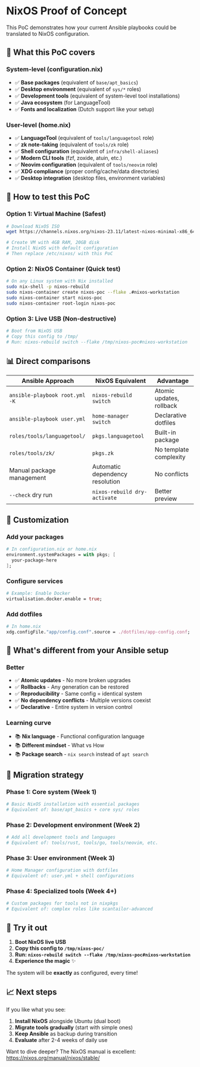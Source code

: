 # NixOS Proof of Concept

This PoC demonstrates how your current Ansible playbooks could be translated to NixOS configuration.

## 🎯 **What this PoC covers**

### System-level (configuration.nix)
- ✅ **Base packages** (equivalent of `base/apt_basics`)
- ✅ **Desktop environment** (equivalent of `sys/*` roles)
- ✅ **Development tools** (equivalent of system-level tool installations)
- ✅ **Java ecosystem** (for LanguageTool)
- ✅ **Fonts and localization** (Dutch support like your setup)

### User-level (home.nix)
- ✅ **LanguageTool** (equivalent of `tools/languagetool` role)
- ✅ **zk note-taking** (equivalent of `tools/zk` role)
- ✅ **Shell configuration** (equivalent of `infra/shell-aliases`)
- ✅ **Modern CLI tools** (fzf, zoxide, atuin, etc.)
- ✅ **Neovim configuration** (equivalent of `tools/neovim` role)
- ✅ **XDG compliance** (proper config/cache/data directories)
- ✅ **Desktop integration** (desktop files, environment variables)

## 🚀 **How to test this PoC**

### Option 1: Virtual Machine (Safest)
```bash
# Download NixOS ISO
wget https://channels.nixos.org/nixos-23.11/latest-nixos-minimal-x86_64-linux.iso

# Create VM with 4GB RAM, 20GB disk
# Install NixOS with default configuration
# Then replace /etc/nixos/ with this PoC
```

### Option 2: NixOS Container (Quick test)
```bash
# On any Linux system with Nix installed
sudo nix-shell -p nixos-rebuild
sudo nixos-container create nixos-poc --flake .#nixos-workstation
sudo nixos-container start nixos-poc
sudo nixos-container root-login nixos-poc
```

### Option 3: Live USB (Non-destructive)
```bash
# Boot from NixOS USB
# Copy this config to /tmp/
# Run: nixos-rebuild switch --flake /tmp/nixos-poc#nixos-workstation
```

## 📊 **Direct comparisons**

| Ansible Approach | NixOS Equivalent | Advantage |
|-------------------|------------------|-----------|
| `ansible-playbook root.yml -K` | `nixos-rebuild switch` | Atomic updates, rollback |
| `ansible-playbook user.yml` | `home-manager switch` | Declarative dotfiles |
| `roles/tools/languagetool/` | `pkgs.languagetool` | Built-in package |
| `roles/tools/zk/` | `pkgs.zk` | No template complexity |
| Manual package management | Automatic dependency resolution | No conflicts |
| `--check` dry run | `nixos-rebuild dry-activate` | Better preview |

## 🔧 **Customization**

### Add your packages
```nix
# In configuration.nix or home.nix
environment.systemPackages = with pkgs; [
  your-package-here
];
```

### Configure services
```nix
# Example: Enable Docker
virtualisation.docker.enable = true;
```

### Add dotfiles
```nix
# In home.nix
xdg.configFile."app/config.conf".source = ./dotfiles/app-config.conf;
```

## 🎨 **What's different from your Ansible setup**

### Better
- ✅ **Atomic updates** - No more broken upgrades
- ✅ **Rollbacks** - Any generation can be restored
- ✅ **Reproducibility** - Same config = identical system
- ✅ **No dependency conflicts** - Multiple versions coexist
- ✅ **Declarative** - Entire system in version control

### Learning curve
- 📚 **Nix language** - Functional configuration language
- 📚 **Different mindset** - What vs How
- 📚 **Package search** - `nix search` instead of `apt search`

## 🚀 **Migration strategy**

### Phase 1: Core system (Week 1)
```nix
# Basic NixOS installation with essential packages
# Equivalent of: base/apt_basics + core sys/ roles
```

### Phase 2: Development environment (Week 2)
```nix
# Add all development tools and languages
# Equivalent of: tools/rust, tools/go, tools/neovim, etc.
```

### Phase 3: User environment (Week 3)
```nix
# Home Manager configuration with dotfiles
# Equivalent of: user.yml + shell configurations
```

### Phase 4: Specialized tools (Week 4+)
```nix
# Custom packages for tools not in nixpkgs
# Equivalent of: complex roles like scantailor-advanced
```

## 🤔 **Try it out**

1. **Boot NixOS live USB**
2. **Copy this config to `/tmp/nixos-poc/`**
3. **Run: `nixos-rebuild switch --flake /tmp/nixos-poc#nixos-workstation`**
4. **Experience the magic** ✨

The system will be **exactly** as configured, every time!

## 📈 **Next steps**

If you like what you see:
1. **Install NixOS** alongside Ubuntu (dual boot)
2. **Migrate tools gradually** (start with simple ones)
3. **Keep Ansible** as backup during transition
4. **Evaluate** after 2-4 weeks of daily use

Want to dive deeper? The NixOS manual is excellent: https://nixos.org/manual/nixos/stable/